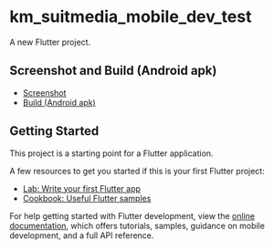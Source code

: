 # km_suitmedia_mobile_dev_test

A new Flutter project.

## Screenshot and Build (Android apk)

- [Screenshot](https://drive.google.com/drive/folders/1MeO_KBeYf8SZakex5-u6ogt3eHhb3rla?usp=sharing)
- [Build (Android apk)](https://drive.google.com/drive/folders/1PfuUa3cqjlHWbwDoXVU_8ir4P5RIyT77?usp=sharing)

## Getting Started

This project is a starting point for a Flutter application.

A few resources to get you started if this is your first Flutter project:

- [Lab: Write your first Flutter app](https://docs.flutter.dev/get-started/codelab)
- [Cookbook: Useful Flutter samples](https://docs.flutter.dev/cookbook)

For help getting started with Flutter development, view the
[online documentation](https://docs.flutter.dev/), which offers tutorials,
samples, guidance on mobile development, and a full API reference.
